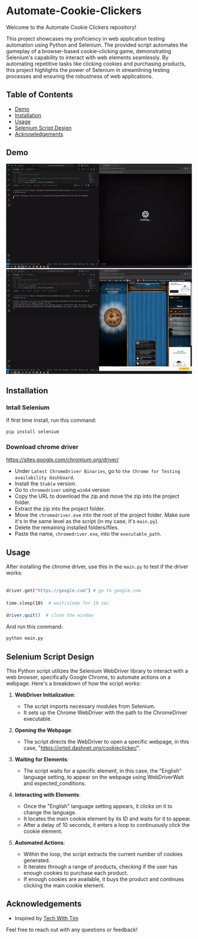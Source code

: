 # Automate-Cookie-Clickers

Welcome to the Automate Cookie Clickers repository!

This project showcases my proficiency in web application testing automation using Python and Selenium. The provided script automates the gameplay of a browser-based cookie-clicking game, demonstrating Selenium's capability to interact with web elements seamlessly. By automating repetitive tasks like clicking cookies and purchasing products, this project highlights the power of Selenium in streamlining testing processes and ensuring the robustness of web applications.

## Table of Contents

- [Demo](#demo)
- [Installation](#installation)
- [Usage](#usage)
- [Selenium Script Design](#selenium-script-design)
- [Acknowledgements](#acknowledgements)

## Demo

![automate-cookie-clicker-1.gif](demo/automate-cookie-clicker-1.gif)
![automate-cookie-clicker-2.gif](demo/automate-cookie-clicker-2.gif)


## Installation

### Intall Selenium

If first time install, run this command:
```bash
pip install selenium
```

### Download chrome driver

https://sites.google.com/chromium.org/driver/

- Under `Latest ChromeDriver Binaries`, go to `the Chrome for Testing availability dashboard`.
- Install the `Stable` version.
- Go to `chromedriver` using `win64` version
- Copy the URL to download the zip and move the zip into the project folder.
- Extract the zip into the project folder.
- Move the `chromedriver.exe` into the root of the project folder. Make sure it's in the same level as the script (in my case, it's `main.py`).
- Delete the remaining installed folders/files.
- Paste the name, `chromedriver.exe`, into the `executable_path`.

## Usage

After installing the chrome driver, use this in the `main.py` to test if the driver works:
```bash

driver.get("https://google.com") # go to google.com

time.sleep(10)  # wait/sleep for 10 sec

driver.quit()  # close the window
```

And run this command:
```bash
python main.py
```


## Selenium Script Design

This Python script utilizes the Selenium WebDriver library to interact with a web browser, specifically Google Chrome, to automate actions on a webpage. Here's a breakdown of how the script works:

1. **WebDriver Initialization**: 
   - The script imports necessary modules from Selenium.
   - It sets up the Chrome WebDriver with the path to the ChromeDriver executable.

2. **Opening the Webpage**:
   - The script directs the WebDriver to open a specific webpage, in this case, "https://orteil.dashnet.org/cookieclicker/".

3. **Waiting for Elements**:
   - The script waits for a specific element, in this case, the "English" language setting, to appear on the webpage using WebDriverWait and expected_conditions.

4. **Interacting with Elements**:
   - Once the "English" language setting appears, it clicks on it to change the language.
   - It locates the main cookie element by its ID and waits for it to appear.
   - After a delay of 10 seconds, it enters a loop to continuously click the cookie element.

5. **Automated Actions**:
   - Within the loop, the script extracts the current number of cookies generated.
   - It iterates through a range of products, checking if the user has enough cookies to purchase each product.
   - If enough cookies are available, it buys the product and continues clicking the main cookie element.



## Acknowledgements

- Inspired by [Tech With Tim](https://www.youtube.com/watch?v=NB8OceGZGjA&ab_channel=TechWithTim)

Feel free to reach out with any questions or feedback!